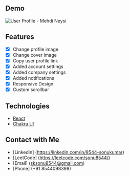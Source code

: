 ## Demo

![User Profile - Mehdi Neysi](https://i.ibb.co/rHWTSkW/Screenshot-2021-04-09-190456.png)

## Features

- [x] Change profile image
- [x] Change cover image
- [x] Copy user profile link
- [x] Added account settings
- [x] Added company settings
- [x] Added notifications
- [x] Responsive Design
- [x] Custom scrollbar

## Technologies

- [React](https://reactjs.org)
- [Chakra UI](https://chakra-ui.com)

## Contact with Me

- [Linkedin] (https://linkedin.com/in/8544-sonukumar)
- [LeetCode] (https://leetcode.com/sonu8544/)
- [Email] (sksonu8544@gmail.com)
- [Phone] (+91 8544098398)